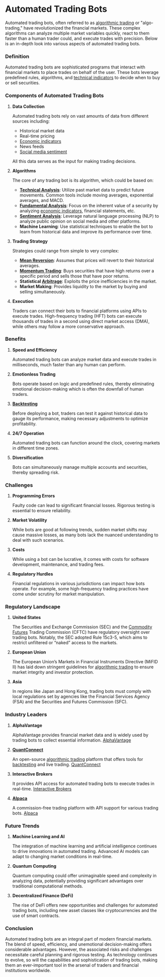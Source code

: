 # Automated Trading Bots

Automated trading bots, often referred to as [algorithmic trading](../a/algorithmic_trading.md) or "algo-trading," have revolutionized the financial markets. These complex algorithms can analyze multiple market variables quickly, react to them faster than a human trader could, and execute trades with precision. Below is an in-depth look into various aspects of automated trading bots.

### Definition

Automated trading bots are sophisticated programs that interact with financial markets to place trades on behalf of the user. These bots leverage predefined rules, algorithms, and [technical indicators](../t/technical_indicators.md) to decide when to buy or sell securities.

### Components of Automated Trading Bots

1. **Data Collection**
   
   Automated trading bots rely on vast amounts of data from different sources including:
   - Historical market data
   - Real-time pricing
   - [Economic indicators](../e/economic_indicators.md)
   - News feeds
   - [Social media sentiment](../s/social_media_sentiment.md)
   
   All this data serves as the input for making trading decisions.

2. **Algorithms**

   The core of any trading bot is its algorithm, which could be based on:
   - **[Technical Analysis](../t/technical_analysis.md)**: Utilize past market data to predict future movements. Common tools include moving averages, exponential averages, and MACD.
   - **[Fundamental Analysis](../f/fundamental_analysis.md)**: Focus on the inherent value of a security by analyzing [economic indicators](../e/economic_indicators.md), financial statements, etc.
   - **[Sentiment Analysis](../s/sentiment_analysis.md)**: Leverage natural language processing (NLP) to analyze public opinion on social media and other platforms.
   - **Machine Learning**: Use statistical techniques to enable the bot to learn from historical data and improve its performance over time.
   
3. **Trading Strategy**

   Strategies could range from simple to very complex:
   - **[Mean Reversion](../m/mean_reversion.md)**: Assumes that prices will revert to their historical averages.
   - **[Momentum Trading](../m/momentum_trading.md)**: Buys securities that have high returns over a specific period and sells those that have poor returns.
   - **Statistical [Arbitrage](../a/arbitrage.md)**: Exploits the price inefficiencies in the market.
   - **Market Making**: Provides liquidity to the market by buying and selling simultaneously.

4. **Execution**

   Traders can connect their bots to financial platforms using APIs to execute trades. High-frequency trading (HFT) bots can execute thousands of trades in a second using direct market access (DMA), while others may follow a more conservative approach.

### Benefits

1. **Speed and Efficiency**

   Automated trading bots can analyze market data and execute trades in milliseconds, much faster than any human can perform.

2. **Emotionless Trading**

   Bots operate based on logic and predefined rules, thereby eliminating emotional decision-making which is often the downfall of human traders.

3. **[Backtesting](../b/backtesting.md)**

   Before deploying a bot, traders can test it against historical data to gauge its performance, making necessary adjustments to optimize profitability.

4. **24/7 Operation**

   Automated trading bots can function around the clock, covering markets in different time zones.

5. **Diversification**

   Bots can simultaneously manage multiple accounts and securities, thereby spreading risk.

### Challenges

1. **Programming Errors**

   Faulty code can lead to significant financial losses. Rigorous testing is essential to ensure reliability.

2. **Market Volatility**

   While bots are good at following trends, sudden market shifts may cause massive losses, as many bots lack the nuanced understanding to deal with such scenarios.

3. **Costs**

   While using a bot can be lucrative, it comes with costs for software development, maintenance, and trading fees.

4. **Regulatory Hurdles**

   Financial regulations in various jurisdictions can impact how bots operate. For example, some high-frequency trading practices have come under scrutiny for market manipulation.

### Regulatory Landscape

1. **United States**
   
   The Securities and Exchange Commission (SEC) and the [Commodity Futures](../c/commodity_futures.md) Trading Commission (CFTC) have regulatory oversight over trading bots. Notably, the SEC adopted Rule 15c3-5, which aims to restrict unfiltered or “naked” access to the markets.

2. **European Union**

   The European Union’s Markets in Financial Instruments Directive (MiFID II) has laid down stringent guidelines for [algorithmic trading](../a/algorithmic_trading.md) to ensure market integrity and investor protection.

3. **Asia**

   In regions like Japan and Hong Kong, trading bots must comply with local regulations set by agencies like the Financial Services Agency (FSA) and the Securities and Futures Commission (SFC).

### Industry Leaders

1. **AlphaVantage**
   
   AlphaVantage provides financial market data and is widely used by trading bots to collect essential information.
   [AlphaVantage](https://www.alphavantage.co/)

2. **[QuantConnect](../q/quantconnect.md)**

   An open-source [algorithmic trading](../a/algorithmic_trading.md) platform that offers tools for [backtesting](../b/backtesting.md) and live trading.
   [QuantConnect](https://www.quantconnect.com/)

3. **Interactive Brokers**

   It provides API access for automated trading bots to execute trades in real-time.
   [Interactive Brokers](https://www.interactivebrokers.com/)

4. **[Alpaca](../a/alpaca.md)**

   A commission-free trading platform with API support for various trading bots.
   [Alpaca](https://alpaca.markets/)

### Future Trends

1. **Machine Learning and AI**

   The integration of machine learning and artificial intelligence continues to drive innovations in automated trading. Advanced AI models can adapt to changing market conditions in real-time.

2. **Quantum Computing**

   Quantum computing could offer unimaginable speed and complexity in analyzing data, potentially providing significant advantages over traditional computational methods.

3. **Decentralized Finance (DeFi)**

   The rise of DeFi offers new opportunities and challenges for automated trading bots, including new asset classes like cryptocurrencies and the use of smart contracts.

### Conclusion

Automated trading bots are an integral part of modern financial markets. The blend of speed, efficiency, and unemotional decision-making offers considerable advantages. However, the associated risks and challenges necessitate careful planning and rigorous testing. As technology continues to evolve, so will the capabilities and sophistication of trading bots, making them an ever-important tool in the arsenal of traders and financial institutions worldwide.